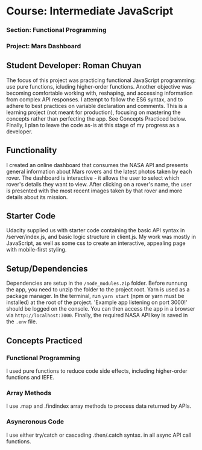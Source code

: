 # Course: Intermediate JavaScript
### Section: Functional Programming
### Project: Mars Dashboard

## Student Developer: Roman Chuyan
The focus of this project was practicing functional JavaScript programming: use pure functions, icluding higher-order functions.
Another objective was becoming comfortable working with, reshaping, and accessing information from complex API responses. 
I attempt to follow the ES6 syntax, and to adhere to best practices on variable declaration and comments. 
This is a learning project (not meant for production), focusing on mastering the concepts rather than perfecting the app.
See Concepts Practiced below. Finally, I plan to leave the code as-is at this stage of my progress as a developer.

## Functionality
I created an online dashboard that consumes the NASA API and presents general information about Mars rovers and the latest photos taken by each rover. 
The dashboard is interactive - it allows the user to select which rover's details they want to view. After clicking on a rover's name, the user is presented with the most recent images taken by that rover and more details about its mission. 

## Starter Code
Udacity supplied us with starter code containing the basic API syntax in /server/index.js, and basic logic structure in client.js. 
My work was mostly in JavaScript, as well as some css to create an interactive, appealing page with mobile-first styling.

## Setup/Dependencies
Dependencies are setup in the `/node_modules.zip` folder. Before runnung the app, you need to unzip the folder to the project root.
Yarn is used as a package manager. In the terminal, run `yarn start` (npm or yarn must be installed) at the root of the project.
'Example app listening on port 3000!' should be logged on the console. You can then access the app in a browser via `http://localhost:3000`.
Finally, the required NASA API key is saved in the `.env` file.

## Concepts Practiced

### Functional Programming
I used pure functions to reduce code side effects, including higher-order functions and IEFE.

### Array Methods
I use .map and .findindex array methods to process data returned by APIs.

### Asyncronous Code
I use either try/catch or cascading .then/.catch syntax. in all async API call functions.
